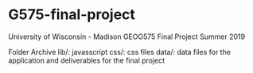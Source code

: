 # G575-final-project
University of Wisconsin - Madison GEOG575 Final Project Summer 2019

Folder Archive
lib/: javasscript
css/: css files
data/: data files for the application and deliverables for the final project
